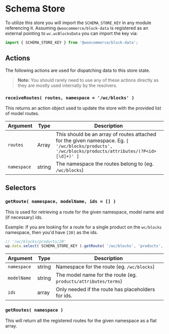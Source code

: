 # Schema Store

To utilize this store you will import the `SCHEMA_STORE_KEY` in any module referencing it. Assuming `@woocommerce/block-data` is registered as an external pointing to `wc.wcBlocksData` you can import the key via:

```js
import { SCHEMA_STORE_KEY } from '@woocommerce/block-data';
```
##  Actions

The following actions are used for dispatching data to this store state.

> **Note:** You should rarely need to use any of these actions directly as they are mostly used internally by the resolvers.

### `receiveRoutes( routes, namespace = '/wc/blocks' )`

This returns an action object used to update the store with the provided list of model routes.

| Argument    | Type   | Description                                                                                                                                         |
| ----------- | ------ | --------------------------------------------------------------------------------------------------------------------------------------------------- |
| `routes`    | Array  | This should be an array of routes attached for the given namespace. Eg. `[ '/wc/blocks/products', '/wc/blocks/products/attributes/(?P<id>[\d]+)' ]` |
| `namespace` | string | The namespace the routes belong to (eg. `/wc/blocks`)                                                                                               |

## Selectors

### `getRoute( namespace, modelName, ids = [] )`

This is used for retrieving a route for the given namespace, model name and (if necessary) ids.

Example:  If you are looking for a route for a single product on the `wc/blocks` namespace, then you'd have `[20]` as the ids.  

```js
// '/wc/blocks/products/20'
wp.data.select( SCHEMA_STORE_KEY ).getRoute( '/wc/blocks', 'products', [20] );
```
| Argument    | Type   | Description                                                    |
| ----------- | ------ | -------------------------------------------------------------- |
| `namespace` | string | Namespace for the route (eg. `/wc/blocks`)                     |
| `modelName` | string | The model name for the route (eg. `products/attributes/terms`) |
| `ids`       | array  | Only needed if the route has placeholders for ids.             |

### `getRoutes( namespace )`

This will return all the registered routes for the given namespace as a flat array.